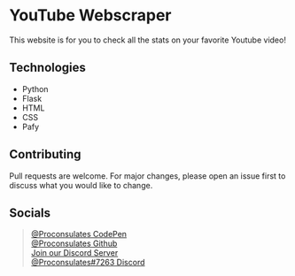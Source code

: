 # YouTube Webscraper

This website is for you to check all the stats on your favorite Youtube video!

## Technologies
- Python
- Flask
- HTML
- CSS
- Pafy

## Contributing
Pull requests are welcome. For major changes, please open an issue first to discuss what you would like to change.

## Socials
> [@Proconsulates CodePen](https://codepen.io/proconsulates/)<br/>
> [@Proconsulates Github](https://github.com/Proconsulates/)<br/>
> [Join our Discord Server](https://discord.st/Legit_Programming)<br/>
> [@Proconsulates#7263 Discord](https://discord.com/channels/@me)<br/>

